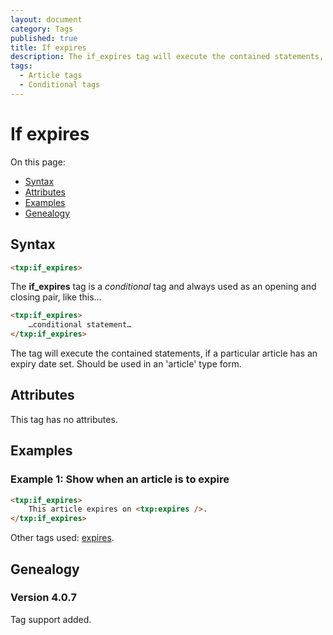 ```yaml
---
layout: document
category: Tags
published: true
title: If expires
description: The if_expires tag will execute the contained statements, if a particular article has an expiry date set.
tags:
  - Article tags
  - Conditional tags
---
```


# If expires

On this page:

* [Syntax](#syntax)
* [Attributes](#attributes)
* [Examples](#examples)
* [Genealogy](#genealogy)

## Syntax

~~~ html
<txp:if_expires>
~~~

The **if_expires** tag is a *conditional* tag and always used as an opening and closing pair, like this…

~~~ html
<txp:if_expires>
    …conditional statement…
</txp:if_expires>
~~~

The tag will execute the contained statements, if a particular article has an expiry date set. Should be used in an 'article' type form.

## Attributes

This tag has no attributes.

## Examples

### Example 1: Show when an article is to expire

~~~ html
<txp:if_expires>
    This article expires on <txp:expires />.
</txp:if_expires>
~~~

Other tags used: [expires](expires).

## Genealogy

### Version 4.0.7

Tag support added.
